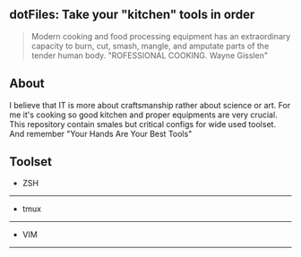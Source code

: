 dotFiles: Take your "kitchen" tools in order
---

> Modern cooking and food processing equipment has an extraordinary capacity to burn, cut, smash, mangle, and amputate parts of the tender human body. "ROFESSIONAL COOKING. Wayne Gisslen"

About
-----
I believe that IT is more about craftsmanship rather about science or art. For me it's cooking so good kitchen and proper equipments are very crucial. This repository contain smales but critical configs for wide used toolset. And remember "Your Hands Are Your Best Tools" 

Toolset
------

* ZSH

* * *
* tmux

* * *
* VIM

* * *

